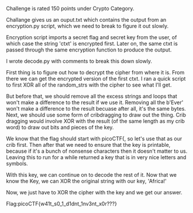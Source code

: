 Challenge is rated 150 points under Crypto Category.

Challange gives us an ouput.txt which contains the output from an encryption.py script, which we need to break to figure it out slowly.

Encryption script imports a secret flag and secret key from the user, of which case the string 'ctxt' is encrypted first. Later on, the same ctxt is passed through the same encryption function to produce the output.

I wrote decode.py with comments to break this down slowly.

First thing is to figure out how to decrypt the cipher from where it is. From there we can get the encrypted version of the first ctxt. I ran a quick script to first XOR all of the random_strs with the cipher to see what I'll get.

But before that, we should remove all the excess strings and loops that won't make a difference to the result if we use it. Removing all the b'Ever' won't make a difference to the result becuase after all, it's the same bytes. Next, we should use some form of cribdragging to draw out the thing. Crib dragging would involve XOR with the result (of the same length as my crib word) to draw out bits and pieces of the key. 

We know that the flag should start with picoCTF{, so let's use that as our crib first. Then after that we need to ensure that the key is printable, because if it's a bunch of nonsense characters then it doesn't matter to us. Leaving this to run for a while returned a key that is in very nice letters and symbols.

With this key, we can continue on to decode the rest of it. Now that we know the Key, we can XOR the original string with our key, 'Africa!'

Now, we just have to XOR the cipher with the key and we get our answer. 

Flag:picoCTF{w41t_s0_1_d1dnt_1nv3nt_x0r???}






